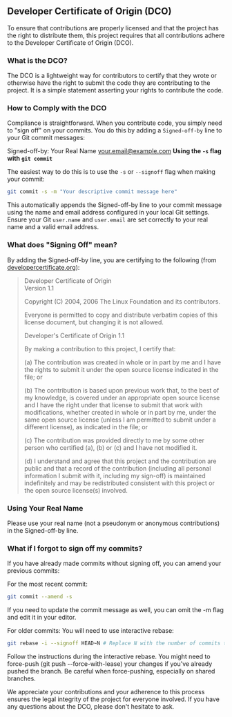 ## Developer Certificate of Origin (DCO)

To ensure that contributions are properly licensed and that the project has the right to distribute them, this project requires that all contributions adhere to the Developer Certificate of Origin (DCO).

### What is the DCO?

The DCO is a lightweight way for contributors to certify that they wrote or otherwise have the right to submit the code they are contributing to the project. It is a simple statement asserting your rights to contribute the code.

### How to Comply with the DCO

Compliance is straightforward. When you contribute code, you simply need to "sign off" on your commits. You do this by adding a `Signed-off-by` line to your Git commit messages:

Signed-off-by: Your Real Name your.email@example.com
**Using the `-s` flag with `git commit`**

The easiest way to do this is to use the `-s` or `--signoff` flag when making your commit:

```bash
git commit -s -m "Your descriptive commit message here"
```
This automatically appends the Signed-off-by line to your commit message using the name and email address configured in your local Git settings. Ensure your Git `user.name` and `user.email` are set correctly to your real name and a valid email address.

### What does "Signing Off" mean?

By adding the Signed-off-by line, you are certifying to the following (from [developercertificate.org](https://developercertificate.org/)):

> Developer Certificate of Origin  
> Version 1.1  
> 
> Copyright (C) 2004, 2006 The Linux Foundation and its contributors. 
>  
> Everyone is permitted to copy and distribute verbatim copies of this  
> license document, but changing it is not allowed.  
>
> 
> Developer's Certificate of Origin 1.1  
> 
> By making a contribution to this project, I certify that: 
>      
> (a) The contribution was created in whole or in part by me and I
> have the rights to submit it under the open source license
> indicated in the file; or   
> 
> (b) The contribution is based upon previous work that, to the best
> of my knowledge, is covered under an appropriate open source
> license and I have the right under that license to submit that
> work with modifications, whether created in whole or in part
> by me, under the same open source license (unless I am
> permitted to submit under a different license), as indicated
> in the file; or  
> 
> (c) The contribution was provided directly to me by some other
> person who certified (a), (b) or (c) and I have not modified
> it.  
> 
> (d) I understand and agree that this project and the contribution
> are public and that a record of the contribution (including all
> personal information I submit with it, including my sign-off) is
> maintained indefinitely and may be redistributed consistent with
> this project or the open source license(s) involved.

### Using Your Real Name 

Please use your real name (not a pseudonym or anonymous contributions) in the Signed-off-by line. 

### What if I forgot to sign off my commits?

If you have already made commits without signing off, you can amend your previous commits:

For the most recent commit:
```bash
git commit --amend -s
```
If you need to update the commit message as well, you can omit the -m flag and edit it in your editor.

For older commits: You will need to use interactive rebase:
```bash
git rebase -i --signoff HEAD~N # Replace N with the number of commits to rebase
```
Follow the instructions during the interactive rebase. You might need to force-push (git push --force-with-lease) your changes if you've already pushed the branch. Be careful when force-pushing, especially on shared branches.

We appreciate your contributions and your adherence to this process ensures the legal integrity of the project for everyone involved. If you have any questions about the DCO, please don't hesitate to ask.